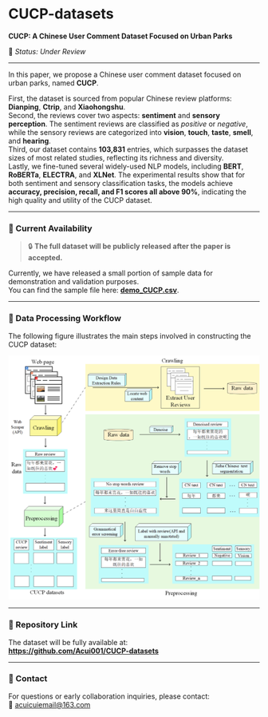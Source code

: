 # CUCP-datasets

**CUCP: A Chinese User Comment Dataset Focused on Urban Parks**

📌 *Status: Under Review*

---

In this paper, we propose a Chinese user comment dataset focused on urban parks, named **CUCP**.

First, the dataset is sourced from popular Chinese review platforms: **Dianping**, **Ctrip**, and **Xiaohongshu**.  
Second, the reviews cover two aspects: **sentiment** and **sensory perception**. The sentiment reviews are classified as *positive* or *negative*, while the sensory reviews are categorized into **vision**, **touch**, **taste**, **smell**, and **hearing**.  
Third, our dataset contains **103,831** entries, which surpasses the dataset sizes of most related studies, reflecting its richness and diversity.  
Lastly, we fine-tuned several widely-used NLP models, including **BERT**, **RoBERTa**, **ELECTRA**, and **XLNet**. The experimental results show that for both sentiment and sensory classification tasks, the models achieve **accuracy, precision, recall, and F1 scores all above 90%**, indicating the high quality and utility of the CUCP dataset.

---

### 📂 Current Availability

> 🔒 **The full dataset will be publicly released after the paper is accepted.**

Currently, we have released a small portion of sample data for demonstration and validation purposes.  
You can find the sample file here: **[demo_CUCP.csv](demo_CUCP.csv)**.

---

### 🧬 Data Processing Workflow

The following figure illustrates the main steps involved in constructing the CUCP dataset:

![CUCP data processing steps for creating the CUCP dataset](CUCP_prosess.png)

---

### 🔗 Repository Link

The dataset will be fully available at:  
**https://github.com/Acui001/CUCP-datasets**

---

### 📮 Contact

For questions or early collaboration inquiries, please contact:  
📧 acuicuiemail@163.com
